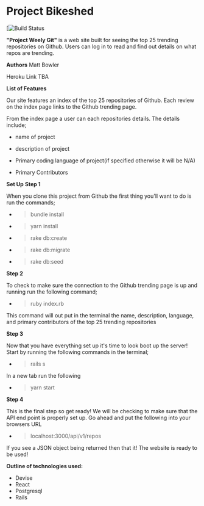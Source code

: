 # Project Bikeshed

[![Build Status](https://codeship.com/projects/39dbe900-b2cb-0136-ec6c-5ee84f30adbc/status?branch=master)

**"Project Weely Git"** is a web site built for seeing the top 25 trending repositories on Github.  Users can log in to read and find out details on what repos are trending.  

**Authors**
Matt Bowler

Heroku Link
TBA

**List of Features**

Our site features an index of the top 25 repositories of Github. Each review on the index page links to the Github trending page.

From the index page a user can each repositories details. The details include;

  - name of project

  - description of project

  - Primary coding language of project(if specified otherwise it will be N/A)

  - Primary Contributors

**Set Up**
**Step 1**

When you clone this project from Github the first thing you'll want to do is run the commands;
  - >bundle install

  - >yarn install

  - >rake db:create

  - >rake db:migrate

  - >rake db:seed

**Step 2**

To check to make sure the connection to the Github trending page is up and running run the following command;

  - >ruby index.rb

This command will out put in the terminal the name, description, language, and primary contributors of the top 25 trending repositories

**Step 3**

Now that you have everything set up it's time to look boot up the server!
Start by running the following commands in the terminal;

  - >rails s

In a new tab run the following
  - >yarn start

**Step 4**

This is the final step so get ready! We will be checking to make sure that the API end point is properly set up. Go ahead and put the following into your browsers URL

  - >localhost:3000/api/v1/repos

If you see a JSON object being returned then that it! The website is ready to be used!

**Outline of technologies used:**

- Devise
- React
- Postgresql
- Rails
